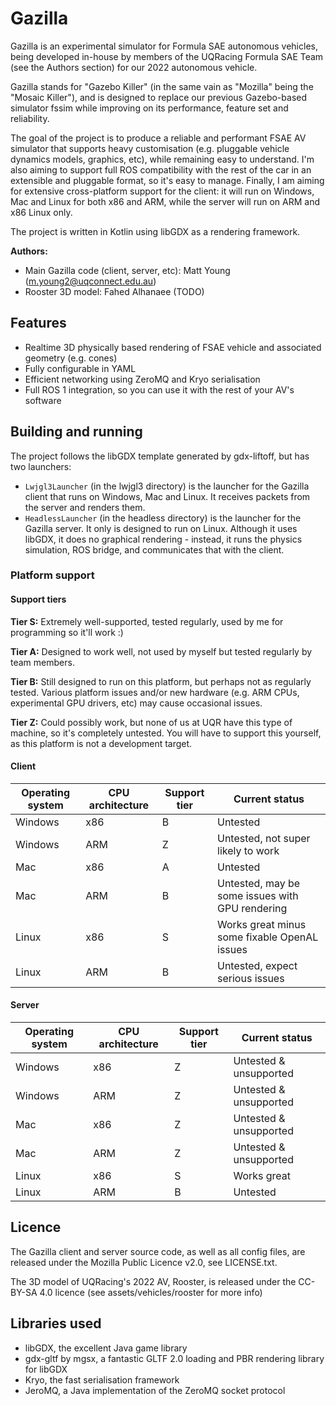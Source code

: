 # Gazilla
Gazilla is an experimental simulator for Formula SAE autonomous vehicles, being developed in-house
by members of the UQRacing Formula SAE Team (see the Authors section) for our 2022 autonomous vehicle.

Gazilla stands for "Gazebo Killer" (in the same vain as "Mozilla" being the "Mosaic Killer"), and
is designed to replace our previous Gazebo-based simulator fssim while improving on its performance,
feature set and reliability.

The goal of the project is to produce a reliable and performant FSAE AV simulator that supports heavy customisation
(e.g. pluggable vehicle dynamics models, graphics, etc), while remaining easy to understand. I'm also
aiming to support full ROS compatibility with the rest of the car in an extensible and pluggable
format, so it's easy to manage. Finally, I am aiming for extensive cross-platform support for
the client: it will run on Windows, Mac and Linux for both x86 and ARM, while the server will
run on ARM and x86 Linux only.

The project is written in Kotlin using libGDX as a rendering framework.

**Authors:**

- Main Gazilla code (client, server, etc): Matt Young (m.young2@uqconnect.edu.au)
- Rooster 3D model: Fahed Alhanaee (TODO)

## Features
- Realtime 3D physically based rendering of FSAE vehicle and associated geometry (e.g. cones)
- Fully configurable in YAML
- Efficient networking using ZeroMQ and Kryo serialisation
- Full ROS 1 integration, so you can use it with the rest of your AV's software

## Building and running
The project follows the libGDX template generated by gdx-liftoff, but has two launchers:

- `Lwjgl3Launcher` (in the lwjgl3 directory) is the launcher for the Gazilla client that runs on
Windows, Mac and Linux. It receives packets from the server and renders them.
- `HeadlessLauncher` (in the headless directory) is the launcher for the Gazilla server. It only
is designed to run on Linux. Although it uses libGDX, it does no graphical rendering - instead,
it runs the physics simulation, ROS bridge, and communicates that with the client.

### Platform support
#### Support tiers
**Tier S:** Extremely well-supported, tested regularly, used by me for programming so it'll work :)

**Tier A:** Designed to work well, not used by myself but tested regularly by team members.

**Tier B:** Still designed to run on this platform, but perhaps not as regularly tested. Various platform
issues and/or new hardware (e.g. ARM CPUs, experimental GPU drivers, etc) may cause occasional issues.

**Tier Z:** Could possibly work, but none of us at UQR have this type of machine, so it's completely 
untested. You will have to support this yourself, as this platform is not a development target.

#### Client
| Operating system | CPU architecture | Support tier | Current status                                  |
|------------------|------------------|--------------|-------------------------------------------------|
| Windows          | x86              | B            | Untested                                        |
| Windows          | ARM              | Z            | Untested, not super likely to work              |
| Mac              | x86              | A            | Untested                                        |
| Mac              | ARM              | B            | Untested, may be some issues with GPU rendering |
| Linux            | x86              | S            | Works great minus some fixable OpenAL issues    |
| Linux            | ARM              | B            | Untested, expect serious issues                 |

#### Server
| Operating system | CPU architecture | Support tier | Current status         |
|------------------|------------------|--------------|------------------------|
| Windows          | x86              | Z            | Untested & unsupported |
| Windows          | ARM              | Z            | Untested & unsupported |
| Mac              | x86              | Z            | Untested & unsupported |
| Mac              | ARM              | Z            | Untested & unsupported |
| Linux            | x86              | S            | Works great            |
| Linux            | ARM              | B            | Untested               |

## Licence
The Gazilla client and server source code, as well as all config files, are released under the 
Mozilla Public Licence v2.0, see LICENSE.txt.

The 3D model of UQRacing's 2022 AV, Rooster, is released under the CC-BY-SA 4.0 licence 
(see assets/vehicles/rooster for more info)

## Libraries used
- libGDX, the excellent Java game library
- gdx-gltf by mgsx, a fantastic GLTF 2.0 loading and PBR rendering library for libGDX
- Kryo, the fast serialisation framework
- JeroMQ, a Java implementation of the ZeroMQ socket protocol